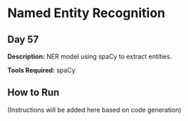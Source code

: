 # Named Entity Recognition

## Day 57

**Description:** NER model using spaCy to extract entities.

**Tools Required:** spaCy

## How to Run

(Instructions will be added here based on code generation)
